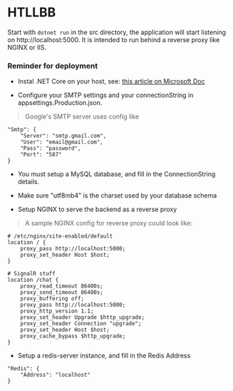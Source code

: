 # HTLLBB


Start with `dotnet run` in the src directory, the application will start listening on http://localhost:5000. It is intended to run behind a reverse proxy like NGINX or IIS.

### Reminder for deployment

- Instal .NET Core on your host, see: [this article on Microsoft Doc](https://docs.microsoft.com/en-us/dotnet/core/linux-prerequisites?tabs=netcore2x)

- Configure your SMTP settings and your connectionString in appsettings.Production.json.

>Google's SMTP server uses config like

```
"Smtp": {
	"Server": "smtp.gmail.com",
	"User": "email@gmail.com",
	"Pass": "password",
	"Port": "587"
}
```

- You must setup a MySQL database, and fill in the ConnectionString details.

- Make sure "utf8mb4" is the charset used by your database schema

- Setup NGINX to serve the backend as a reverse proxy

>A sample NGINX config for reverse proxy could look like:

```
# /etc/nginx/site-enabled/default
location / {
    proxy_pass http://localhost:5000;
    proxy_set_header Host $host;
}

# SignalR stuff
location /chat {
    proxy_read_timeout 86400s;
    proxy_send_timeout 86400s;
    proxy_buffering off;
    proxy_pass http://localhost:5000;
    proxy_http_version 1.1;
    proxy_set_header Upgrade $http_upgrade;
    proxy_set_header Connection "upgrade";
    proxy_set_header Host $host;
    proxy_cache_bypass $http_upgrade;
}  
```

- Setup a redis-server instance, and fill in the Redis Address

```
"Redis": {
	"Address": "localhost"
}
```
